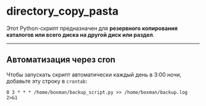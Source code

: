 # directory_copy_pasta

Этот Python-скрипт предназначен для **резервного копирования каталогов или всего диска на другой диск или раздел**.  


---

## Автоматизация через cron

Чтобы запускать скрипт автоматически каждый день в 3:00 ночи, добавьте эту строку в `crontab`:

```cron
0 3 * * * /home/boxman/backup_script.py >> /home/boxman/backup.log 2>&1
